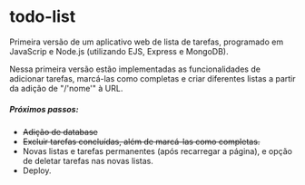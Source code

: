 # todo-list

<p>Primeira versão de um aplicativo web de lista de tarefas, programado em JavaScrip e Node.js (utilizando EJS, Express e MongoDB).</p>
<p>Nessa primeira versão estão implementadas as funcionalidades de adicionar tarefas, marcá-las como completas e criar diferentes listas a partir da adição de "/'nome'" à URL.</p>

<h5>Próximos passos:</h5>
<ul>
  <li><del>Adição de database</del></li>
  <li><del>Excluir tarefas concluídas, além de marcá-las como completas.</del></li>
  <li>Novas listas e tarefas permanentes (após recarregar a página), e opção de deletar tarefas nas novas listas.</li>
  <li>Deploy.</li>
</ul>
